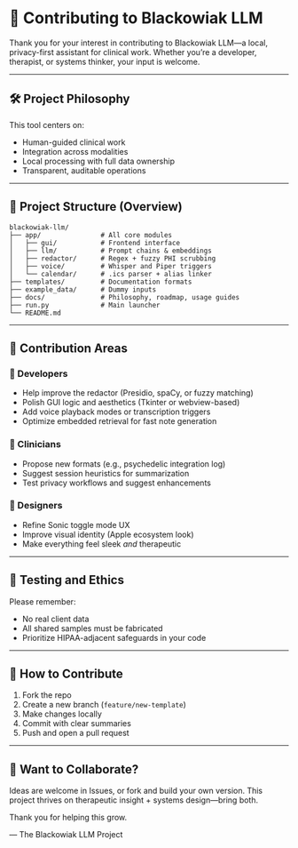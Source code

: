# 🤝 Contributing to Blackowiak LLM

Thank you for your interest in contributing to Blackowiak LLM—a local, privacy-first assistant for clinical work. Whether you’re a developer, therapist, or systems thinker, your input is welcome.

---

## 🛠️ Project Philosophy

This tool centers on:
- Human-guided clinical work
- Integration across modalities
- Local processing with full data ownership
- Transparent, auditable operations

---

## 📁 Project Structure (Overview)

```
blackowiak-llm/
├── app/               # All core modules
│   ├── gui/           # Frontend interface
│   ├── llm/           # Prompt chains & embeddings
│   ├── redactor/      # Regex + fuzzy PHI scrubbing
│   ├── voice/         # Whisper and Piper triggers
│   └── calendar/      # .ics parser + alias linker
├── templates/         # Documentation formats
├── example_data/      # Dummy inputs
├── docs/              # Philosophy, roadmap, usage guides
├── run.py             # Main launcher
└── README.md
```

---

## 🧾 Contribution Areas

### 🔹 Developers
- Help improve the redactor (Presidio, spaCy, or fuzzy matching)
- Polish GUI logic and aesthetics (Tkinter or webview-based)
- Add voice playback modes or transcription triggers
- Optimize embedded retrieval for fast note generation

### 🔹 Clinicians
- Propose new formats (e.g., psychedelic integration log)
- Suggest session heuristics for summarization
- Test privacy workflows and suggest enhancements

### 🔹 Designers
- Refine Sonic toggle mode UX
- Improve visual identity (Apple ecosystem look)
- Make everything feel sleek *and* therapeutic

---

## 🧪 Testing and Ethics

Please remember:
- No real client data
- All shared samples must be fabricated
- Prioritize HIPAA-adjacent safeguards in your code

---

## 🧰 How to Contribute

1. Fork the repo
2. Create a new branch (`feature/new-template`)
3. Make changes locally
4. Commit with clear summaries
5. Push and open a pull request

---

## 💬 Want to Collaborate?

Ideas are welcome in Issues, or fork and build your own version. This project thrives on therapeutic insight + systems design—bring both.

Thank you for helping this grow.

— The Blackowiak LLM Project
